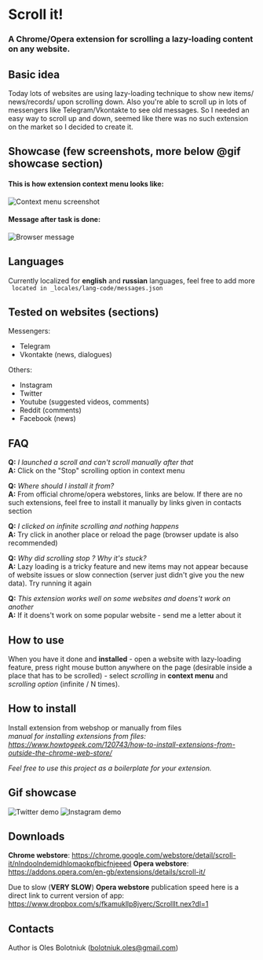 # Scroll it!
### A Chrome/Opera extension for scrolling a lazy-loading content on any website.

## Basic idea
Today lots of websites are using lazy-loading technique to show new items/ news/records/ upon scrolling down. Also you're able to scroll up in lots of messengers like Telegram/Vkontakte to see old messages. So I needed an easy way to scroll up and down, seemed like there was no such extension on the market so I decided to create it.  

## Showcase (few screenshots, more below @gif showcase section)
#### This is how extension context menu looks like:  
![Context menu screenshot](http://95.85.45.32/assets/context-menu-en.jpg)  
#### Message after task is done:  
![Browser message](http://95.85.45.32/assets/message-en.jpg)  

## Languages
Currently localized for **english** and **russian** languages, feel free to add more  
` located in _locales/lang-code/messages.json`  

## Tested on websites (sections)
Messengers:  
* Telegram  
* Vkontakte (news, dialogues)  

Others:  
* Instagram  
* Twitter
* Youtube (suggested videos, comments)  
* Reddit (comments)  
* Facebook (news)  

## FAQ
**Q:** *I launched a scroll and can't scroll manually after that*  
**A:** Click on the "Stop" scrolling option in context menu  

**Q:** *Where should I install it from?*  
**A:** From official chrome/opera webstores, links are below. If there are no such
extensions, feel free to install it manually by links given in contacts section  

**Q:** *I clicked on infinite scrolling and nothing happens*  
**A:** Try click in another place or reload the page (browser update is also
recommended)  

**Q:** *Why did scrolling stop ? Why it's stuck?*  
**A:** Lazy loading is a tricky feature and new items may not appear because of
website issues or slow connection (server just didn't give you the new data).
Try running it again  

**Q:** *This extension works well on some websites and doens't work on another*  
**A:** If it doens't work on some popular website - send me a letter about it  

## How to use
When you have it done and **installed** - open a website with lazy-loading
feature, press right mouse button anywhere on the page (desirable inside a place
that has to be scrolled) - select *scrolling* in **context menu**
and *scrolling option* (infinite / N times).

## How to install
Install extension from webshop or manually from files  
*manual for installing extensions from files:   https://www.howtogeek.com/120743/how-to-install-extensions-from-outside-the-chrome-web-store/*

*Feel free to use this project as a boilerplate for your extension.*

## Gif showcase
![Twitter demo](http://95.85.45.32/assets/twitter-infinite.gif)
![Instagram demo](http://95.85.45.32/assets/instagram-finite.gif)

## Downloads  
**Chrome webstore**: https://chrome.google.com/webstore/detail/scroll-it/nlndoolndemidhlomaokpfbicfnjeeed
**Opera webstore**: https://addons.opera.com/en-gb/extensions/details/scroll-it/

Due to slow (**VERY SLOW**) **Opera webstore** publication speed here is a direct link to current version of app:  
https://www.dropbox.com/s/fkamukllp8jyerc/ScrollIt.nex?dl=1

## Contacts
Author is Oles Bolotniuk (bolotniuk.oles@gmail.com)  
